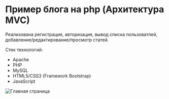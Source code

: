 # Пример блога на php (Архитектура MVC)
Реализована регистрация, авторизация, вывод списка пользоватлей, добавление/редактирование/просмотр статей.

Стек технологий:
* Apache
* PHP
* MySQL
* HTML5/CSS3 (Framework Bootstrap)
* JavaScript

![Главная страница](https://ibb.co/d0TbV88)

